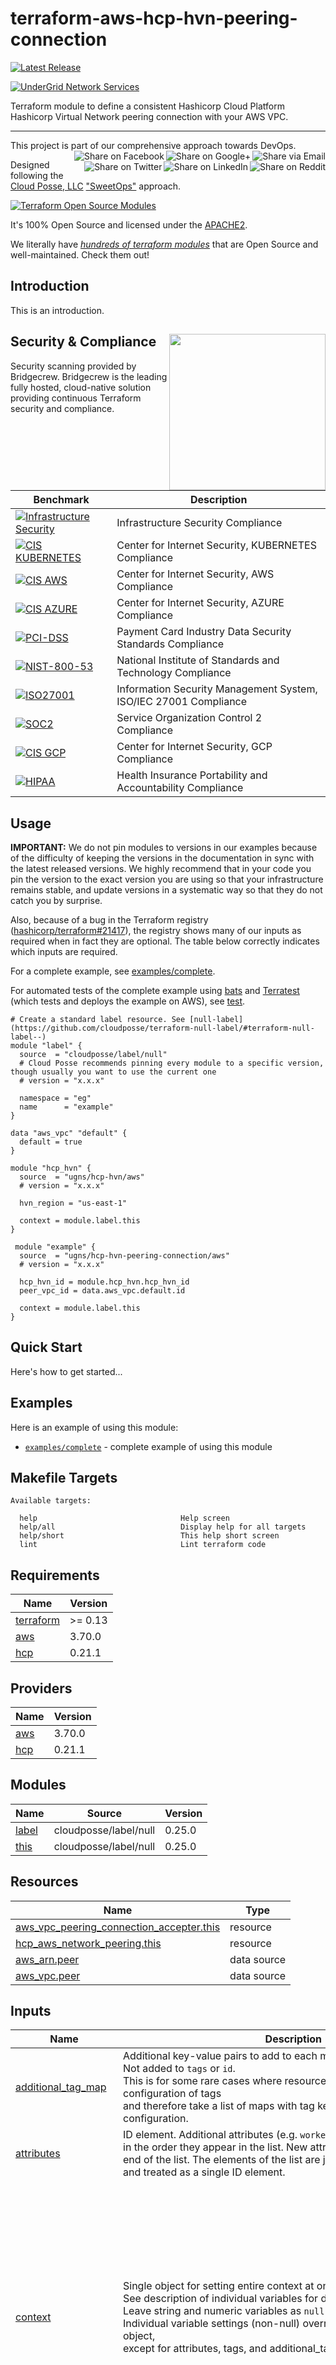 
<!-- markdownlint-disable -->
# terraform-aws-hcp-hvn-peering-connection

 [![Latest Release](https://img.shields.io/github/release/UGNS/terraform-aws-hcp-hvn-peering-connection.svg)](https://github.com/UGNS/terraform-aws-hcp-hvn-peering-connection/releases/latest)
<!-- markdownlint-restore -->

[![UnderGrid Network Services][logo]](https://undergrid.net)

<!--




  ** DO NOT EDIT THIS FILE
  **
  ** This file was automatically generated by the `build-harness`.
  ** 1) Make all changes to `README.yaml`
  ** 2) Run `make init` (you only need to do this once)
  ** 3) Run`make readme` to rebuild this file.
  **
  ** (We maintain HUNDREDS of open source projects. This is how we maintain our sanity.)
  **





-->

Terraform module to define a consistent Hashicorp Cloud Platform Hashicorp Virtual Network peering connection with your AWS VPC.

---

This project is part of our comprehensive approach towards DevOps.
[<img align="right" title="Share via Email" src="https://docs.cloudposse.com/images/ionicons/ios-email-outline-2.0.1-16x16-999999.svg"/>][share_email]
[<img align="right" title="Share on Google+" src="https://docs.cloudposse.com/images/ionicons/social-googleplus-outline-2.0.1-16x16-999999.svg" />][share_googleplus]
[<img align="right" title="Share on Facebook" src="https://docs.cloudposse.com/images/ionicons/social-facebook-outline-2.0.1-16x16-999999.svg" />][share_facebook]
[<img align="right" title="Share on Reddit" src="https://docs.cloudposse.com/images/ionicons/social-reddit-outline-2.0.1-16x16-999999.svg" />][share_reddit]
[<img align="right" title="Share on LinkedIn" src="https://docs.cloudposse.com/images/ionicons/social-linkedin-outline-2.0.1-16x16-999999.svg" />][share_linkedin]
[<img align="right" title="Share on Twitter" src="https://docs.cloudposse.com/images/ionicons/social-twitter-outline-2.0.1-16x16-999999.svg" />][share_twitter]

Designed following the [Cloud Posse, LLC][cloudposse] ["SweetOps"][sweetops] approach.


[![Terraform Open Source Modules](https://docs.cloudposse.com/images/terraform-open-source-modules.svg)][terraform_modules]



It's 100% Open Source and licensed under the [APACHE2](LICENSE).







We literally have [*hundreds of terraform modules*][terraform_modules] that are Open Source and well-maintained. Check them out!





## Introduction

This is an introduction.


## Security & Compliance [<img src="https://bridgecrew.io/wp-content/themes/bridgecrew/assets/images/bc-by-pc-color.svg" width="250" align="right" />](https://bridgecrew.io/)

Security scanning provided by Bridgecrew. Bridgecrew is the leading fully hosted, cloud-native solution providing continuous Terraform security and compliance.

| Benchmark | Description |
|--------|---------------|
| [![Infrastructure Security](https://www.bridgecrew.cloud/badges/github/ugns/terraform-aws-hcp-hvn-peering-connection/general)](https://www.bridgecrew.cloud/link/badge?vcs=github&fullRepo=ugns%2Fterraform-aws-hcp-hvn-peering-connection&benchmark=INFRASTRUCTURE+SECURITY) | Infrastructure Security Compliance |
| [![CIS KUBERNETES](https://www.bridgecrew.cloud/badges/github/ugns/terraform-aws-hcp-hvn-peering-connection/cis_kubernetes)](https://www.bridgecrew.cloud/link/badge?vcs=github&fullRepo=ugns%2Fterraform-aws-hcp-hvn-peering-connection&benchmark=CIS+KUBERNETES+V1.5) | Center for Internet Security, KUBERNETES Compliance |
| [![CIS AWS](https://www.bridgecrew.cloud/badges/github/ugns/terraform-aws-hcp-hvn-peering-connection/cis_aws)](https://www.bridgecrew.cloud/link/badge?vcs=github&fullRepo=ugns%2Fterraform-aws-hcp-hvn-peering-connection&benchmark=CIS+AWS+V1.2) | Center for Internet Security, AWS Compliance |
| [![CIS AZURE](https://www.bridgecrew.cloud/badges/github/ugns/terraform-aws-hcp-hvn-peering-connection/cis_azure)](https://www.bridgecrew.cloud/link/badge?vcs=github&fullRepo=ugns%2Fterraform-aws-hcp-hvn-peering-connection&benchmark=CIS+AZURE+V1.1) | Center for Internet Security, AZURE Compliance |
| [![PCI-DSS](https://www.bridgecrew.cloud/badges/github/ugns/terraform-aws-hcp-hvn-peering-connection/pci)](https://www.bridgecrew.cloud/link/badge?vcs=github&fullRepo=ugns%2Fterraform-aws-hcp-hvn-peering-connection&benchmark=PCI-DSS+V3.2) | Payment Card Industry Data Security Standards Compliance |
| [![NIST-800-53](https://www.bridgecrew.cloud/badges/github/ugns/terraform-aws-hcp-hvn-peering-connection/nist)](https://www.bridgecrew.cloud/link/badge?vcs=github&fullRepo=ugns%2Fterraform-aws-hcp-hvn-peering-connection&benchmark=NIST-800-53) | National Institute of Standards and Technology Compliance |
| [![ISO27001](https://www.bridgecrew.cloud/badges/github/ugns/terraform-aws-hcp-hvn-peering-connection/iso)](https://www.bridgecrew.cloud/link/badge?vcs=github&fullRepo=ugns%2Fterraform-aws-hcp-hvn-peering-connection&benchmark=ISO27001) | Information Security Management System, ISO/IEC 27001 Compliance |
| [![SOC2](https://www.bridgecrew.cloud/badges/github/ugns/terraform-aws-hcp-hvn-peering-connection/soc2)](https://www.bridgecrew.cloud/link/badge?vcs=github&fullRepo=ugns%2Fterraform-aws-hcp-hvn-peering-connection&benchmark=SOC2)| Service Organization Control 2 Compliance |
| [![CIS GCP](https://www.bridgecrew.cloud/badges/github/ugns/terraform-aws-hcp-hvn-peering-connection/cis_gcp)](https://www.bridgecrew.cloud/link/badge?vcs=github&fullRepo=ugns%2Fterraform-aws-hcp-hvn-peering-connection&benchmark=CIS+GCP+V1.1) | Center for Internet Security, GCP Compliance |
| [![HIPAA](https://www.bridgecrew.cloud/badges/github/ugns/terraform-aws-hcp-hvn-peering-connection/hipaa)](https://www.bridgecrew.cloud/link/badge?vcs=github&fullRepo=ugns%2Fterraform-aws-hcp-hvn-peering-connection&benchmark=HIPAA) | Health Insurance Portability and Accountability Compliance |



## Usage


**IMPORTANT:** We do not pin modules to versions in our examples because of the
difficulty of keeping the versions in the documentation in sync with the latest released versions.
We highly recommend that in your code you pin the version to the exact version you are
using so that your infrastructure remains stable, and update versions in a
systematic way so that they do not catch you by surprise.

Also, because of a bug in the Terraform registry ([hashicorp/terraform#21417](https://github.com/hashicorp/terraform/issues/21417)),
the registry shows many of our inputs as required when in fact they are optional.
The table below correctly indicates which inputs are required.


For a complete example, see [examples/complete](examples/complete).

For automated tests of the complete example using [bats](https://github.com/bats-core/bats-core) and [Terratest](https://github.com/gruntwork-io/terratest)
(which tests and deploys the example on AWS), see [test](test).

```hcl
# Create a standard label resource. See [null-label](https://github.com/cloudposse/terraform-null-label/#terraform-null-label--)
module "label" {
  source  = "cloudposse/label/null"
  # Cloud Posse recommends pinning every module to a specific version, though usually you want to use the current one
  # version = "x.x.x"

  namespace = "eg"
  name      = "example"
}

data "aws_vpc" "default" {
  default = true
}

module "hcp_hvn" {
  source  = "ugns/hcp-hvn/aws"
  # version = "x.x.x"

  hvn_region = "us-east-1"

  context = module.label.this
}

 module "example" {
  source  = "ugns/hcp-hvn-peering-connection/aws"
  # version = "x.x.x"

  hcp_hvn_id = module.hcp_hvn.hcp_hvn_id
  peer_vpc_id = data.aws_vpc.default.id

  context = module.label.this
}
```

## Quick Start

Here's how to get started...


## Examples

Here is an example of using this module:
- [`examples/complete`](https://github.com/ugns/terraform-aws-hcp-hvn) - complete example of using this module



<!-- markdownlint-disable -->
## Makefile Targets
```text
Available targets:

  help                                Help screen
  help/all                            Display help for all targets
  help/short                          This help short screen
  lint                                Lint terraform code

```
<!-- markdownlint-restore -->
<!-- markdownlint-disable -->
## Requirements

| Name | Version |
|------|---------|
| <a name="requirement_terraform"></a> [terraform](#requirement\_terraform) | >= 0.13 |
| <a name="requirement_aws"></a> [aws](#requirement\_aws) | 3.70.0 |
| <a name="requirement_hcp"></a> [hcp](#requirement\_hcp) | 0.21.1 |

## Providers

| Name | Version |
|------|---------|
| <a name="provider_aws"></a> [aws](#provider\_aws) | 3.70.0 |
| <a name="provider_hcp"></a> [hcp](#provider\_hcp) | 0.21.1 |

## Modules

| Name | Source | Version |
|------|--------|---------|
| <a name="module_label"></a> [label](#module\_label) | cloudposse/label/null | 0.25.0 |
| <a name="module_this"></a> [this](#module\_this) | cloudposse/label/null | 0.25.0 |

## Resources

| Name | Type |
|------|------|
| [aws_vpc_peering_connection_accepter.this](https://registry.terraform.io/providers/hashicorp/aws/3.70.0/docs/resources/vpc_peering_connection_accepter) | resource |
| [hcp_aws_network_peering.this](https://registry.terraform.io/providers/hashicorp/hcp/0.21.1/docs/resources/aws_network_peering) | resource |
| [aws_arn.peer](https://registry.terraform.io/providers/hashicorp/aws/3.70.0/docs/data-sources/arn) | data source |
| [aws_vpc.peer](https://registry.terraform.io/providers/hashicorp/aws/3.70.0/docs/data-sources/vpc) | data source |

## Inputs

| Name | Description | Type | Default | Required |
|------|-------------|------|---------|:--------:|
| <a name="input_additional_tag_map"></a> [additional\_tag\_map](#input\_additional\_tag\_map) | Additional key-value pairs to add to each map in `tags_as_list_of_maps`. Not added to `tags` or `id`.<br>This is for some rare cases where resources want additional configuration of tags<br>and therefore take a list of maps with tag key, value, and additional configuration. | `map(string)` | `{}` | no |
| <a name="input_attributes"></a> [attributes](#input\_attributes) | ID element. Additional attributes (e.g. `workers` or `cluster`) to add to `id`,<br>in the order they appear in the list. New attributes are appended to the<br>end of the list. The elements of the list are joined by the `delimiter`<br>and treated as a single ID element. | `list(string)` | `[]` | no |
| <a name="input_context"></a> [context](#input\_context) | Single object for setting entire context at once.<br>See description of individual variables for details.<br>Leave string and numeric variables as `null` to use default value.<br>Individual variable settings (non-null) override settings in context object,<br>except for attributes, tags, and additional\_tag\_map, which are merged. | `any` | <pre>{<br>  "additional_tag_map": {},<br>  "attributes": [],<br>  "delimiter": null,<br>  "descriptor_formats": {},<br>  "enabled": true,<br>  "environment": null,<br>  "id_length_limit": null,<br>  "label_key_case": null,<br>  "label_order": [],<br>  "label_value_case": null,<br>  "labels_as_tags": [<br>    "unset"<br>  ],<br>  "name": null,<br>  "namespace": null,<br>  "regex_replace_chars": null,<br>  "stage": null,<br>  "tags": {},<br>  "tenant": null<br>}</pre> | no |
| <a name="input_create_timeout"></a> [create\_timeout](#input\_create\_timeout) | HVN network peering create timeout. For more details, see https://www.terraform.io/docs/configuration/resources.html#operation-timeouts | `string` | `"3m"` | no |
| <a name="input_delete_timeout"></a> [delete\_timeout](#input\_delete\_timeout) | HVN network peering delete timeout. For more details, see https://www.terraform.io/docs/configuration/resources.html#operation-timeouts | `string` | `"5m"` | no |
| <a name="input_delimiter"></a> [delimiter](#input\_delimiter) | Delimiter to be used between ID elements.<br>Defaults to `-` (hyphen). Set to `""` to use no delimiter at all. | `string` | `null` | no |
| <a name="input_descriptor_formats"></a> [descriptor\_formats](#input\_descriptor\_formats) | Describe additional descriptors to be output in the `descriptors` output map.<br>Map of maps. Keys are names of descriptors. Values are maps of the form<br>`{<br>   format = string<br>   labels = list(string)<br>}`<br>(Type is `any` so the map values can later be enhanced to provide additional options.)<br>`format` is a Terraform format string to be passed to the `format()` function.<br>`labels` is a list of labels, in order, to pass to `format()` function.<br>Label values will be normalized before being passed to `format()` so they will be<br>identical to how they appear in `id`.<br>Default is `{}` (`descriptors` output will be empty). | `any` | `{}` | no |
| <a name="input_enabled"></a> [enabled](#input\_enabled) | Set to false to prevent the module from creating any resources | `bool` | `null` | no |
| <a name="input_environment"></a> [environment](#input\_environment) | ID element. Usually used for region e.g. 'uw2', 'us-west-2', OR role 'prod', 'staging', 'dev', 'UAT' | `string` | `null` | no |
| <a name="input_hcp_hvn_id"></a> [hcp\_hvn\_id](#input\_hcp\_hvn\_id) | The ID of the HashiCorp Virtual Network (HVN). | `string` | n/a | yes |
| <a name="input_id_length_limit"></a> [id\_length\_limit](#input\_id\_length\_limit) | Limit `id` to this many characters (minimum 6).<br>Set to `0` for unlimited length.<br>Set to `null` for keep the existing setting, which defaults to `0`.<br>Does not affect `id_full`. | `number` | `null` | no |
| <a name="input_label_key_case"></a> [label\_key\_case](#input\_label\_key\_case) | Controls the letter case of the `tags` keys (label names) for tags generated by this module.<br>Does not affect keys of tags passed in via the `tags` input.<br>Possible values: `lower`, `title`, `upper`.<br>Default value: `title`. | `string` | `null` | no |
| <a name="input_label_order"></a> [label\_order](#input\_label\_order) | The order in which the labels (ID elements) appear in the `id`.<br>Defaults to ["namespace", "environment", "stage", "name", "attributes"].<br>You can omit any of the 6 labels ("tenant" is the 6th), but at least one must be present. | `list(string)` | `null` | no |
| <a name="input_label_value_case"></a> [label\_value\_case](#input\_label\_value\_case) | Controls the letter case of ID elements (labels) as included in `id`,<br>set as tag values, and output by this module individually.<br>Does not affect values of tags passed in via the `tags` input.<br>Possible values: `lower`, `title`, `upper` and `none` (no transformation).<br>Set this to `title` and set `delimiter` to `""` to yield Pascal Case IDs.<br>Default value: `lower`. | `string` | `null` | no |
| <a name="input_labels_as_tags"></a> [labels\_as\_tags](#input\_labels\_as\_tags) | Set of labels (ID elements) to include as tags in the `tags` output.<br>Default is to include all labels.<br>Tags with empty values will not be included in the `tags` output.<br>Set to `[]` to suppress all generated tags.<br>**Notes:**<br>  The value of the `name` tag, if included, will be the `id`, not the `name`.<br>  Unlike other `null-label` inputs, the initial setting of `labels_as_tags` cannot be<br>  changed in later chained modules. Attempts to change it will be silently ignored. | `set(string)` | <pre>[<br>  "default"<br>]</pre> | no |
| <a name="input_name"></a> [name](#input\_name) | ID element. Usually the component or solution name, e.g. 'app' or 'jenkins'.<br>This is the only ID element not also included as a `tag`.<br>The "name" tag is set to the full `id` string. There is no tag with the value of the `name` input. | `string` | `null` | no |
| <a name="input_namespace"></a> [namespace](#input\_namespace) | ID element. Usually an abbreviation of your organization name, e.g. 'eg' or 'cp', to help ensure generated IDs are globally unique | `string` | `null` | no |
| <a name="input_peer_vpc_id"></a> [peer\_vpc\_id](#input\_peer\_vpc\_id) | The ID of the peer VPC in AWS. | `string` | n/a | yes |
| <a name="input_regex_replace_chars"></a> [regex\_replace\_chars](#input\_regex\_replace\_chars) | Terraform regular expression (regex) string.<br>Characters matching the regex will be removed from the ID elements.<br>If not set, `"/[^a-zA-Z0-9-]/"` is used to remove all characters other than hyphens, letters and digits. | `string` | `null` | no |
| <a name="input_stage"></a> [stage](#input\_stage) | ID element. Usually used to indicate role, e.g. 'prod', 'staging', 'source', 'build', 'test', 'deploy', 'release' | `string` | `null` | no |
| <a name="input_tags"></a> [tags](#input\_tags) | Additional tags (e.g. `{'BusinessUnit': 'XYZ'}`).<br>Neither the tag keys nor the tag values will be modified by this module. | `map(string)` | `{}` | no |
| <a name="input_tenant"></a> [tenant](#input\_tenant) | ID element \_(Rarely used, not included by default)\_. A customer identifier, indicating who this instance of a resource is for | `string` | `null` | no |

## Outputs

| Name | Description |
|------|-------------|
| <a name="output_hcp_hvn_target_link"></a> [hcp\_hvn\_target\_link](#output\_hcp\_hvn\_target\_link) | A unique URL identifying the HVN route. |
<!-- markdownlint-restore -->



## Share the Love

Like this project? Please give it a ★ on [our GitHub](https://github.com/ugns/terraform-aws-hcp-hvn-peering-connection)! (it helps us **a lot**)



## Related Projects

Check out these related projects.

- [terraform-hcp-hvn](https://github.com/ugns/terraform-hcp-hvn) - Terraform module designed to generate Hashicorp Cloud Platform Hashicorp Virtual Network.
- [terraform-hcp-hvn-transit-gateway](https://github.com/ugns/terraform-hcp-hvn-transit-gateway) - Terraform module designed to generate Hashicorp Cloud Platform Hashicorp Virtual Network connection using a transit gateway.
- [terraform-hcp-hvn-route](https://github.com/ugns/terraform-hcp-hvn-route) - Terraform module designed to generate Hashicorp Cloud Platform Hashicorp Virtual Network route back to through link to your AWS VPC.


## References

For additional context, refer to some of these links.

- [hashicorp-amazon-peering-hcp](https://learn.hashicorp.com/tutorials/cloud/amazon-peering-hcp?in=cloud/consul-cloud) - Peering an AWS VPC with HashiCorp Cloud Platform (HCP).
- [terraform-provider-hcp](https://github.com/hashicorp/terraform-provider-hcp) - Terraform provider for HashiCorp Cloud Platform.


## Help

**Got a question?** We got answers.

File a GitHub [issue](https://github.com/ugns/terraform-aws-hcp-hvn-peering-connection/issues).

## Contributing

### Bug Reports & Feature Requests

Please use the [issue tracker](https://github.com/ugns/terraform-aws-hcp-hvn-peering-connection/issues) to report any bugs or file feature requests.

### Developing

If you are interested in being a contributor and want to get involved in developing this project or help out with our other projects, we would love to hear from you!.

In general, PRs are welcome. We follow the typical "fork-and-pull" Git workflow.

 1. **Fork** the repo on GitHub
 2. **Clone** the project to your own machine
 3. **Commit** changes to your own branch
 4. **Push** your work back up to your fork
 5. Submit a **Pull Request** so that we can review your changes

**NOTE:** Be sure to merge the latest changes from "upstream" before making a pull request!



## Copyrights

Copyright © 2021-2022 [UnderGrid Network Services](https://undergrid.net)





## License

[![License](https://img.shields.io/badge/License-Apache%202.0-blue.svg)](https://opensource.org/licenses/Apache-2.0)

See [LICENSE](LICENSE) for full details.

```text
Licensed to the Apache Software Foundation (ASF) under one
or more contributor license agreements.  See the NOTICE file
distributed with this work for additional information
regarding copyright ownership.  The ASF licenses this file
to you under the Apache License, Version 2.0 (the
"License"); you may not use this file except in compliance
with the License.  You may obtain a copy of the License at

  https://www.apache.org/licenses/LICENSE-2.0

Unless required by applicable law or agreed to in writing,
software distributed under the License is distributed on an
"AS IS" BASIS, WITHOUT WARRANTIES OR CONDITIONS OF ANY
KIND, either express or implied.  See the License for the
specific language governing permissions and limitations
under the License.
```









## Trademarks

All other trademarks referenced herein are the property of their respective owners.

## About

This project is maintained and funded by [UnderGrid Network Services][website]. Like it? Please let us know!

[![UnderGrid Network Services][logo]][website]

We're a DevOps Professional Services company based in Kissimmee, FL.

Check out [our other projects][github].


### Contributors

<!-- markdownlint-disable -->
|  [![Jeremy T. Bouse][jbouse_avatar]][jbouse_homepage]<br/>[Jeremy T. Bouse][jbouse_homepage] |
|---|
<!-- markdownlint-restore -->

  [jbouse_homepage]: https://github.com/jbouse
  [jbouse_avatar]: https://img.cloudposse.com/150x150/https://github.com/jbouse.png

[![Beacon][beacon]][website]

  [logo]: https://cloudposse.com/logo-300x69.svg
  [docs]: https://cpco.io/docs?utm_source=github&utm_medium=readme&utm_campaign=ugns/terraform-aws-hcp-hvn-peering-connection&utm_content=docs
  [website]: https://undergrid.net?utm_source=github&utm_medium=readme&utm_campaign=ugns/terraform-aws-hcp-hvn-peering-connection&utm_content=website
  [cloudposse]: https://cpco.io/homepage?utm_source=github&utm_medium=readme&utm_campaign=ugns/terraform-aws-hcp-hvn-peering-connection&utm_content=cloudposse
  [sweetops]: https://cpco.io/sweetops?utm_source=github&utm_medium=readme&utm_campaign=ugns/terraform-aws-hcp-hvn-peering-connection&utm_content=sweetops
  [github]: https://github.com/ugns?utm_source=github&utm_medium=readme&utm_campaign=ugns/terraform-aws-hcp-hvn-peering-connection&utm_content=github
  [linkedin]: https://www.linkedin.com/company/undergrid-network-services/?utm_source=github&utm_medium=readme&utm_campaign=ugns/terraform-aws-hcp-hvn-peering-connection&utm_content=linkedin
  [email]: https://cpco.io/email?utm_source=github&utm_medium=readme&utm_campaign=ugns/terraform-aws-hcp-hvn-peering-connection&utm_content=email
  [terraform_modules]: https://github.com/ugns?utm_source=github&utm_medium=readme&utm_campaign=ugns/terraform-aws-hcp-hvn-peering-connection&utm_content=terraform_modules
  [share_twitter]: https://twitter.com/intent/tweet/?text=terraform-aws-hcp-hvn-peering-connection&url=https://github.com/ugns/terraform-aws-hcp-hvn-peering-connection
  [share_linkedin]: https://www.linkedin.com/shareArticle?mini=true&title=terraform-aws-hcp-hvn-peering-connection&url=https://github.com/ugns/terraform-aws-hcp-hvn-peering-connection
  [share_reddit]: https://reddit.com/submit/?url=https://github.com/ugns/terraform-aws-hcp-hvn-peering-connection
  [share_facebook]: https://facebook.com/sharer/sharer.php?u=https://github.com/ugns/terraform-aws-hcp-hvn-peering-connection
  [share_googleplus]: https://plus.google.com/share?url=https://github.com/ugns/terraform-aws-hcp-hvn-peering-connection
  [share_email]: mailto:?subject=terraform-aws-hcp-hvn-peering-connection&body=https://github.com/ugns/terraform-aws-hcp-hvn-peering-connection
  [beacon]: https://ga-beacon.cloudposse.com/UA-76589703-4/ugns/terraform-aws-hcp-hvn-peering-connection?pixel&cs=github&cm=readme&an=terraform-aws-hcp-hvn-peering-connection
